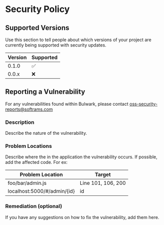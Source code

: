 # Security Policy

## Supported Versions

Use this section to tell people about which versions of your project are
currently being supported with security updates.

| Version | Supported          |
| ------- | ------------------ |
| 0.1.0   | :white_check_mark: |
| 0.0.x   | :x:                |

## Reporting a Vulnerability

For any vulnerabilities found within Bulwark, please contact <a href="mailto:oss-security-reports@softrams.com">oss-security-reports@softrams.com</a>

### Description

Describe the nature of the vulnerability.

### Problem Locations

Describe where the in the application the vulnerability occurs.  If possible, add the affected code.  For ex:

| Problem Location | Target          |
| ------- | ------------------ |
| foo/bar/admin.js   | Line 101, 106, 200 |
| localhost:5000/#/admin/{id}  | id                |

### Remediation (optional)

If you have any suggestions on how to fix the vulnerability, add them here.

